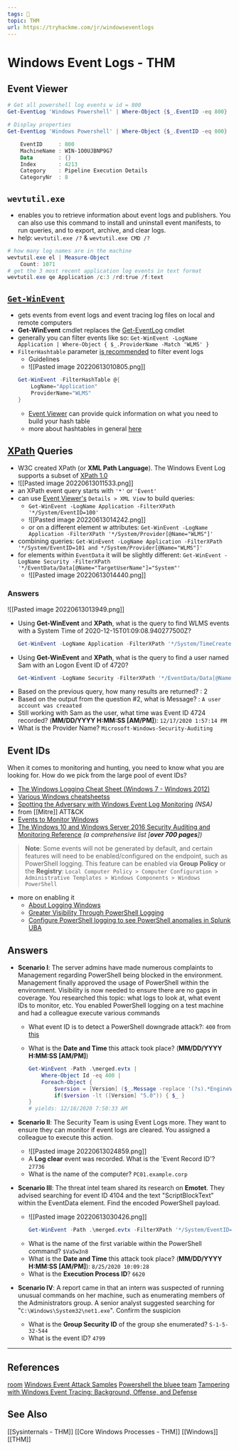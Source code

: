 ```yaml
---
tags: 🥷
topic: THM
url: https://tryhackme.com/jr/windowseventlogs
---
```


# Windows Event Logs - THM

## Event Viewer

```powershell
# Get all powershell log events w id = 800
Get-EventLog 'Windows Powershell' | Where-Object {$_.EventID -eq 800}

# Display properties 
Get-EventLog 'Windows Powershell' | Where-Object {$_.EventID -eq 800} | Select-Object -Property *

	EventID		: 800
	MachineName	: WIN-1O0UJBNP9G7
	Data		: {}
	Index		: 4213
	Category	: Pipeline Execution Details
	CategoryNr	: 8
```

## `wevtutil.exe`
- enables you to retrieve information about event logs and publishers. You can also use this command to install and uninstall event manifests, to run queries, and to export, archive, and clear logs.
- help: `wevtutil.exe /?` & `wevtutil.exe CMD /?`


```powershell
# how many log names are in the machine
wevtutil.exe el | Measure-Object
	Count: 1071
# get the 3 most recent application log events in text format
wevtutil.exe qe Application /c:3 /rd:true /f:text
```

## [`Get-WinEvent`](https://docs.microsoft.com/en-us/powershell/module/microsoft.powershell.diagnostics/get-winevent?view=powershell-5.1)
- gets events from event logs and event tracing log files on local and remote computers
- **Get-WinEvent** cmdlet replaces the [Get-EventLog](https://docs.microsoft.com/en-us/powershell/module/microsoft.powershell.management/get-eventlog?view=powershell-5.1) cmdlet
- generally you can filter events like so: `Get-WinEvent -LogName Application | Where-Object { $_.ProviderName -Match 'WLMS' }`
- `FilterHashtable` parameter [is recommended](https://docs.microsoft.com/en-us/powershell/scripting/samples/Creating-Get-WinEvent-queries-with-FilterHashtable?view=powershell-7.2&viewFallbackFrom=powershell-7.1) to filter event logs
	- Guidelines
	- ![[Pasted image 20220613010805.png]]
	```powershell
	Get-WinEvent -FilterHashTable @{
		LogName="Application"
		ProviderName="WLMS"
	}
	```
	- [Event Viewer](https://docs.microsoft.com/en-us/shows/inside/event-viewer) can provide quick information on what you need to build your hash table
	- more about hashtables in general [here](https://docs.microsoft.com/en-us/powershell/module/microsoft.powershell.core/about/about_hash_tables?view=powershell-7.2&viewFallbackFrom=powershell-7.1)
	
## [XPath](https://docs.microsoft.com/en-us/previous-versions/dotnet/netframework-4.0/ms256115(v=vs.100)) Queries
- W3C created XPath (or **XML Path Language**). The Windows Event Log supports a subset of [XPath 1.0](https://www.w3.org/TR/1999/REC-xpath-19991116/)
- ![[Pasted image 20220613011533.png]]
- an XPath event query starts with `'*'` or `'Event'`
- can use [Event Viewer's]() `Details > XML View` to build queries: 
	- `Get-WinEvent -LogName Application -FilterXPath '*/System/EventID=100'`
	- ![[Pasted image 20220613014242.png]]
	- or on a different element w attributes: `Get-WinEvent -LogName Application -FilterXPath '*/System/Provider[@Name="WLMS"]'`
- combining queries: `Get-WinEvent -LogName Application -FilterXPath '*/System/EventID=101 and */System/Provider[@Name="WLMS"]'`
- for elements within `EventData` it will be slightly different: `Get-WinEvent -LogName Security -FilterXPath '*/EventData/Data[@Name="TargetUserName"]="System"'`
	- ![[Pasted image 20220613014440.png]]

### Answers
![[Pasted image 20220613013949.png]]
- Using **Get-WinEvent** and **XPath**, what is the query to find WLMS events with a System Time of 2020-12-15T01:09:08.940277500Z?
	```powershell
	Get-WinEvent -LogName Application -FilterXPath '*/System/TimeCreated[@SystemTime="2020-12-15T01:09:08.940277500Z"] and */System/Provider[@Name="WLMS"]'
	```
- Using **Get-WinEvent** and **XPath**, what is the query to find a user named Sam with an Logon Event ID of 4720?
	```powershell
	Get-WinEvent -LogName Security -FilterXPath '*/EventData/Data[@Name="TargetUserName"]="Sam" and */System/EventID=4720'
	```
- Based on the previous query, how many results are returned? : 2
- Based on the output from the question #2, what is Message? : `A user account was creaated`
- Still working with Sam as the user, what time was Event ID 4724 recorded? (**MM/DD/YYYY H:MM:SS [AM/PM]**): `12/17/2020 1:57:14 PM`
- What is the Provider Name? `Microsoft-Windows-Security-Auditing`

## Event IDs
When it comes to monitoring and hunting, you need to know what you are looking for. How do we pick from the large pool of event IDs? 

- [The Windows Logging Cheat Sheet (Windows 7 - Windows 2012)](https://static1.squarespace.com/static/552092d5e4b0661088167e5c/t/580595db9f745688bc7477f6/1476761074992/Windows+Logging+Cheat+Sheet_ver_Oct_2016.pdf)
- [Various Windows cheatsheetss](https://www.malwarearchaeology.com/cheat-sheets)
- [Spotting the Adversary with Windows Event Log Monitoring](https://apps.nsa.gov/iaarchive/library/reports/spotting-the-adversary-with-windows-event-log-monitoring.cfm) *(NSA)*
- from [[Mitre]] ATT&CK
- [Events to Monitor Windows](https://docs.microsoft.com/en-us/windows-server/identity/ad-ds/plan/appendix-l--events-to-monitor)
- [The Windows 10 and Windows Server 2016 Security Auditing and Monitoring Reference](https://www.microsoft.com/en-us/download/confirmation.aspx?id=52630) *(a comprehensive list [**over 700 pages**])*

> **Note**: Some events will not be generated by default, and certain features will need to be enabled/configured on the endpoint, such as PowerShell logging. This feature can be enabled via **Group Policy** or the **Registry**: `Local Computer Policy > Computer Configuration > Administrative Templates > Windows Components > Windows PowerShell`
- more on enabling it
	- [About Logging Windows](https://docs.microsoft.com/en-us/powershell/module/microsoft.powershell.core/about/about_logging_windows?view=powershell-7.1)
	- [Greater Visibility Through PowerShell Logging](https://www.fireeye.com/blog/threat-research/2016/02/greater_visibilityt.html)
	- [Configure PowerShell logging to see PowerShell anomalies in Splunk UBA](https://docs.splunk.com/Documentation/UBA/5.0.4/GetDataIn/AddPowerShell)

## Answers

- **Scenario I**: The server admins have made numerous complaints to Management regarding PowerShell being blocked in the environment. Management finally approved the usage of PowerShell within the environment. Visibility is now needed to ensure there are no gaps in coverage. You researched this topic: what logs to look at, what event IDs to monitor, etc. You enabled PowerShell logging on a test machine and had a colleague execute various commands
	- What event ID is to detect a PowerShell downgrade attack?: `400` from [this](https://www.leeholmes.com/detecting-and-preventing-powershell-downgrade-attacks/)
	- What is the **Date and Time** this attack took place? (**MM/DD/YYYY H:MM:SS [AM/PM]**)
		
		```powershell
		Get-WinEvent -Path .\merged.evtx |
			Where-Object Id -eq 400 |
			Foreach-Object {
				$version = [Version] ($_.Message -replace '(?s).*EngineVersion=([\d\.]+)*.*','$1')
				if($version -lt ([Version] "5.0")) { $_ }
		}
		# yields: 12/18/2020 7:50:33 AM
		```
		
- **Scenario II**: The Security Team is using Event Logs more. They want to ensure they can monitor if event logs are cleared. You assigned a colleague to execute this action.
	- ![[Pasted image 20220613024859.png]]
	- A **Log clear** event was recorded. What is the 'Event Record ID'? `27736`
	- What is the name of the computer? `PC01.example.corp`
- **Scenario III**: The threat intel team shared its research on **Emotet**. They advised searching for event ID 4104 and the text "ScriptBlockText" within the EventData element. Find the encoded PowerShell payload.
	- ![[Pasted image 20220613030426.png]]
		```powershell
		Get-WinEvent -Path .\merged.evtx -FilterXPath '*/System/EventID=4104 and */EventData/Data[@Name="ScriptBlockText"]' -Oldest -MaxEntries 1 | Format-List
		```
	- What is the name of the first variable within the PowerShell command? `$Va5w3n8`
	- What is the **Date and Time** this attack took place? (**MM/DD/YYYY H:MM:SS [AM/PM]**): `8/25/2020 10:09:28`
	- What is the **Execution Process ID**? `6620`
- **Scenario IV**: A report came in that an intern was suspected of running unusual commands on her machine, such as enumerating members of the Administrators group. A senior analyst suggested searching for "`C:\Windows\System32\net1.exe`". Confirm the suspicion
	- What is the **Group Security ID** of the group she enumerated? `S-1-5-32-544`
	- What is the event ID? `4799`


---

## References
[room](https://tryhackme.com/room/windowseventlogs)
[Windows Event Attack Samples](https://github.com/sbousseaden/EVTX-ATTACK-SAMPLES)
[Powershell the bluee team](https://devblogs.microsoft.com/powershell/powershell-the-blue-team/)
[Tampering with Windows Event Tracing: Background, Offense, and Defense](https://blog.palantir.com/tampering-with-windows-event-tracing-background-offense-and-defense-4be7ac62ac63)

## See Also
[[Sysinternals - THM]]
[[Core Windows Processes - THM]]
[[Windows]]
[[THM]]
